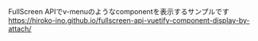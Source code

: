 FullScreen APIでv-menuのようなcomponentを表示するサンプルです
https://hiroko-ino.github.io/fullscreen-api-vuetify-component-display-by-attach/
